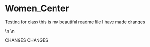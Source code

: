 # Women_Center
Testing for class
this is my beautiful readme file
I have made changes


\n
\n

CHANGES CHANGES
